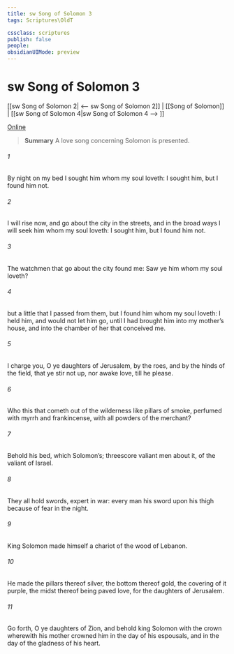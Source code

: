 ```yaml
---
title: sw Song of Solomon 3
tags: Scriptures\OldT

cssclass: scriptures
publish: false
people:
obsidianUIMode: preview
---
```


# sw Song of Solomon 3
[[sw Song of Solomon 2| <-- sw Song of Solomon 2]] | [[Song of Solomon]] | [[sw Song of Solomon 4|sw Song of Solomon 4 --> ]]

[Online](https://churchofjesuschrist.org/study/scriptures/ot/song/3?lang=eng)

> __Summary__
A love song concerning Solomon is presented.

###### 1 
By night on my bed I sought him whom my soul loveth: I sought him, but I found him not.

###### 2 
I will rise now, and go about the city in the streets, and in the broad ways I will seek him whom my soul loveth: I sought him, but I found him not.

###### 3 
The watchmen that go about the city found me:  Saw ye him whom my soul loveth?

###### 4 
 but a little that I passed from them, but I found him whom my soul loveth: I held him, and would not let him go, until I had brought him into my mother’s house, and into the chamber of her that conceived me.

###### 5 
I charge you, O ye daughters of Jerusalem, by the roes, and by the hinds of the field, that ye stir not up, nor awake  love, till he please.

###### 6 
Who  this that cometh out of the wilderness like pillars of smoke, perfumed with myrrh and frankincense, with all powders of the merchant?

###### 7 
Behold his bed, which  Solomon’s; threescore valiant men  about it, of the valiant of Israel.

###### 8 
They all hold swords,  expert in war: every man  his sword upon his thigh because of fear in the night.

###### 9 
King Solomon made himself a chariot of the wood of Lebanon.

###### 10 
He made the pillars thereof  silver, the bottom thereof  gold, the covering of it  purple, the midst thereof being paved  love, for the daughters of Jerusalem.

###### 11 
Go forth, O ye daughters of Zion, and behold king Solomon with the crown wherewith his mother crowned him in the day of his espousals, and in the day of the gladness of his heart.

